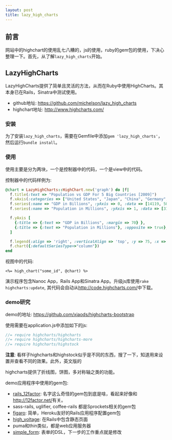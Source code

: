 ```yaml
---
layout: post
title: lazy_high_charts
---
```


## 前言

网站中的highchart的使用乱七八糟的，js的使用，ruby的gem包的使用，下决心整理一下。首先，从了解`lazy_high_charts`开始。

## LazyHighCharts

LazyHighCharts提供了简单且灵活的方法，从而在Ruby中使用HighCharts。其本身已在Rails，Sinatra中测试使用。

* github地址: <https://github.com/michelson/lazy_high_charts>
* highchart地址: <http://www.highcharts.com/>

### 安装

为了安装`lazy_high_charts`，需要在Gemfile中添加`gem 'lazy_high_charts'`，然后运行`bundle install`。

### 使用

使用主要是分为两块，一个是控制器中的代码，一个是view中的代码。

控制器中的代码样例为: 

```ruby
@chart = LazyHighCharts::HighChart.new('graph') do |f|
  f.title(:text => "Population vs GDP For 5 Big Countries [2009]")
  f.xAxis(:categories => ["United States", "Japan", "China", "Germany", "France"])
  f.series(:name => "GDP in Billions", :yAxis => 0, :data => [14119, 5068, 4985, 3339, 2656])
  f.series(:name => "Population in Millions", :yAxis => 1, :data => [310, 127, 1340, 81, 65])

  f.yAxis [
    {:title => {:text => "GDP in Billions", :margin => 70} },
    {:title => {:text => "Population in Millions"}, :opposite => true},
  ]

  f.legend(:align => 'right', :verticalAlign => 'top', :y => 75, :x => -50, :layout => 'vertical',)
  f.chart({:defaultSeriesType=>"column"})
end
```

视图中的代码:

```erb
<%= high_chart("some_id", @chart) %>
```

演示程序包含Nanoc App，Rails App和Sinatra App。升级js库使用`rake highcharts:update`, 其代码会自动从<http://code.highcharts.com/>中下载。

### demo研究

demo的地址: <https://github.com/xiaods/highcharts-bootstrap>

使用需要在application.js中添加如下的js:

```javascript
//= require highcharts/highcharts
//= require highcharts/highcharts-more
//= require highcharts/highstock
```

**注意**: 看样子highcharts和highstock似乎是不同的东西，搜了一下，知道用来设置并查看不同的效果。此外，英文版的

highcharts提供了折线图，饼图，多对称轴之类的功能。

demo应用程序中使用的gem包: 

* [rails_12factor](https://github.com/heroku/rails_12factor): 名字这么奇怪的gem包到底是啥，看起来好像和<http://12factor.net/>有关。
* sass-rails, uglifier, coffee-rails 都是Sprockets相关的gem包
* [figaro](https://github.com/laserlemon/figaro): 简单，Heroku友好的Rails应用程序配置gem包
* [high_voltage](https://github.com/thoughtbot/high_voltage): 在Rails中包含静态页面
* puma和thin类似，都是web应用服务器
* [simple_form](https://github.com/plataformatec/simple_form): 表单的DSL，下一步的工作重点就是修改
